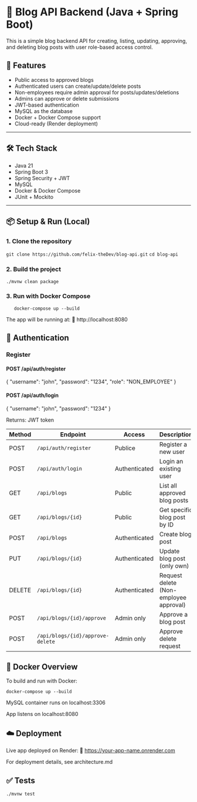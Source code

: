 # 📝 Blog API Backend (Java + Spring Boot)

This is a simple blog backend API for creating, listing, updating, approving, and deleting blog posts with user role-based access control.

## 🚀 Features

- Public access to approved blogs
- Authenticated users can create/update/delete posts
- Non-employees require admin approval for posts/updates/deletions
- Admins can approve or delete submissions
- JWT-based authentication
- MySQL as the database
- Docker + Docker Compose support
- Cloud-ready (Render deployment)

---

## 🛠️ Tech Stack

- Java 21
- Spring Boot 3
- Spring Security + JWT
- MySQL
- Docker & Docker Compose
- JUnit + Mockito

---

## 📦 Setup & Run (Local)

### 1. Clone the repository

`git clone https://github.com/felix-theDev/blog-api.git`
`cd blog-api`

### 2. Build the project

`./mvnw clean package`

### 3. Run with Docker Compose

`   docker-compose up --build`

   The app will be running at:
   📍 http://localhost:8080


## 🔐 Authentication

### Register


#### POST /api/auth/register

{
    "username": "john",
    "password": "1234",
    "role": "NON_EMPLOYEE"
}

#### POST /api/auth/login

{
    "username": "john",
    "password": "1234"
}

Returns: JWT token

| Method | Endpoint                         | Access        | Description                            |
|--------|----------------------------------|---------------|----------------------------------------|
| POST   | `/api/auth/register`             | Publice       | Register a new user                    |
| POST   | `/api/auth/login`                | Authenticated | Login an existing user                 |
| GET    | `/api/blogs`                     | Public        | List all approved blog posts           |
| GET    | `/api/blogs/{id}`                | Public        | Get specific blog post by ID           |
| POST   | `/api/blogs`                     | Authenticated | Create blog post                       |
| PUT    | `/api/blogs/{id}`                | Authenticated | Update blog post (only own)            |
| DELETE | `/api/blogs/{id}`                | Authenticated | Request delete (Non-employee approval) |
| POST   | `/api/blogs/{id}/approve`        | Admin only    | Approve a blog post                    |
| POST   | `/api/blogs/{id}/approve-delete` | Admin only    | Approve delete request                 |

## 🐳 Docker Overview

To build and run with Docker:

`docker-compose up --build`

MySQL container runs on localhost:3306

App listens on localhost:8080

## ☁️ Deployment

Live app deployed on Render:
🔗 https://your-app-name.onrender.com

For deployment details, see architecture.md

## ✅ Tests

`./mvnw test`